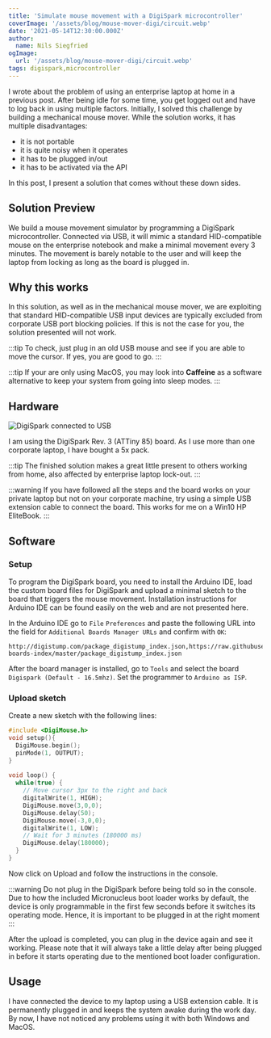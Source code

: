 ```yaml
---
title: 'Simulate mouse movement with a DigiSpark microcontroller'
coverImage: '/assets/blog/mouse-mover-digi/circuit.webp'
date: '2021-05-14T12:30:00.000Z'
author:
  name: Nils Siegfried
ogImage:
  url: '/assets/blog/mouse-mover-digi/circuit.webp'
tags: digispark,microcontroller
---
```


I wrote about the problem of using an enterprise laptop at home in a previous post. After being idle for some time, you get logged out and have to log back in using multiple factors. Initially, I solved this challenge by building a mechanical mouse mover. While the solution works, it has multiple disadvantages:

* it is not portable
* it is quite noisy when it operates
* it has to be plugged in/out
* it has to be activated via the API

In this post, I present a solution that comes without these down sides.

## Solution Preview

We build a mouse movement simulator by programming a DigiSpark microcontroller. Connected via USB, it will mimic a standard HID-compatible mouse on the enterprise notebook and make a minimal movement every 3 minutes. The movement is barely notable to the user and will keep the laptop from locking as long as the board is plugged in.

## Why this works
In this solution, as well as in the mechanical mouse mover, we are exploiting that standard HID-compatible USB input devices are typically excluded from corporate USB port blocking policies. If this is not the case for you, the solution presented will not work.

:::tip
To check, just plug in an old USB mouse and see if you are able to move the cursor. If yes, you are good to go.
:::

:::tip
If your are only using MacOS, you may look into **Caffeine** as a software alternative to keep your system from going into sleep modes.
:::

## Hardware

![DigiSpark connected to USB](/assets/blog/mouse-mover-digi/digi.webp)

I am using the DigiSpark Rev. 3 (ATTiny 85) board. As I use more than one corporate laptop, I have bought a 5x pack.

:::tip
The finished solution makes a great little present to others working from home, also affected by enterprise laptop lock-out.
:::

:::warning
If you have followed all the steps and the board works on your private laptop but not on your corporate machine, try using a simple USB extension cable to connect the board. This works for me on a Win10 HP EliteBook.
:::

## Software

### Setup
To program the DigiSpark board, you need to install the Arduino IDE, load the custom board files for DigiSpark and upload a minimal sketch to the board that triggers the mouse movement. Installation instructions for Arduino IDE can be found easily on the web and are not presented here.

In the Arduino IDE go to `File` `Preferences` and paste the following URL into the field for `Additional Boards Manager URLs` and confirm with `OK`:
```
http://digistump.com/package_digistump_index.json,https://raw.githubusercontent.com/digistump/arduino-boards-index/master/package_digistump_index.json
```


After the board manager is installed, go to `Tools` and select the board `Digispark (Default - 16.5mhz)`. Set the programmer to `Arduino as ISP`.

### Upload sketch

Create a new sketch with the following lines:

```c
#include <DigiMouse.h>
void setup(){
  DigiMouse.begin();
  pinMode(1, OUTPUT);
}
 
void loop() {
  while(true) {
    // Move cursor 3px to the right and back  
    digitalWrite(1, HIGH);    
    DigiMouse.move(3,0,0);
    DigiMouse.delay(50);
    DigiMouse.move(-3,0,0);
    digitalWrite(1, LOW);
    // Wait for 3 minutes (180000 ms)
    DigiMouse.delay(180000);
  }
}
```

Now click on Upload and follow the instructions in the console.

:::warning
Do not plug in the DigiSpark before being told so in the console. Due to how the included Micronucleus boot loader works by default, the device is only programmable in the first few seconds before it switches its operating mode. Hence, it is important to be plugged in at the right moment
:::

After the upload is completed, you can plug in the device again and see it working. Please note that it will always take a little delay after being plugged in before it starts operating due to the mentioned boot loader configuration.

## Usage

I have connected the device to my laptop using a USB extension cable. It is permanently plugged in and keeps the system awake during the work day. By now, I have not noticed any problems using it with both Windows and MacOS. 